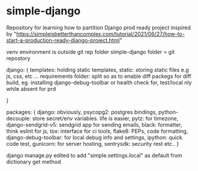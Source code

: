 # simple-django
Repository for learning how to partition Django prod ready project
inspired by "https://simpleisbetterthancomplex.com/tutorial/2021/06/27/how-to-start-a-production-ready-django-project.html"

venv environment is outside git rep folder 
simple-django folder = git repostory

django: {
    templates: holding static templates,
    static: storing static files e.g js, css, etc ...
    requirements folder: split so as to enable diff packegs for diff build, eg. installing django-debug-toolbar or health check for,
                        test/local nly while absent for prd

}

packages: {
    django: obviously,
    psycopg2: postgres bindings,
    python-decouple: store secret/env variables. life is easier,
    pytz: for timezone,
    django-sendgrid-v5: sendgrid app for sending emails,
    black: formatter, think eslint for js,
    tox: interface for ci tools,
    flake8: PEPs, code formatting,
    django-debug-toolbar: for local debug info and settings,
    ipython: quick code test,
    gunicorn: for server hosting,
    sentrysdk: security rest etc..
}

django manage.py edited to add "simple.settings.local" as default from dictionary get method